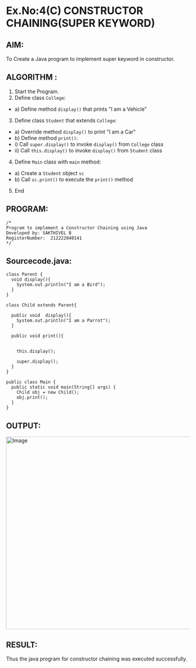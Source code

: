 # Ex.No:4(C)    CONSTRUCTOR CHAINING(SUPER KEYWORD)

## AIM:
To Create a Java program to implement super keyword in constructor.

## ALGORITHM :
1.  Start the Program.
2.	Define class `College`:
-	a) Define method `display()` that prints "I am a Vehicle"
3.	Define class `Student` that extends `College`:
-	a) Override method `display()` to print "I am a Car"
-	b) Define method `print()`:
-	i) Call `super.display()` to invoke `display()` from `College` class
-	ii) Call `this.display()` to invoke `display()` from `Student` class
4.	Define `Main` class with `main` method:
-	a) Create a `Student` object `sc`
-	b) Call `sc.print()` to execute the `print()` method
5.	End







## PROGRAM:
 ```
/*
Program to implement a Constructor Chaining using Java
Developed by: SAKTHIVEL B
RegisterNumber:  212222040141
*/
```

## Sourcecode.java:


```
class Parent {
  void display(){
    System.out.println("I am a Bird");
  }
}

class Child extends Parent{

  public void  display(){
    System.out.println("I am a Parrot");
  }

  public void print(){

    
    this.display();

    super.display();
  }
}

public class Main {
  public static void main(String[] args) {
    Child obj = new Child();
    obj.print();
  }
}
```




## OUTPUT:
<img width="526" alt="Image" src="https://github.com/user-attachments/assets/4acb3b1c-abc0-4bf7-a945-71cfde631a61" />


## RESULT:
Thus the java program for constructor chaining was executed successfully.




